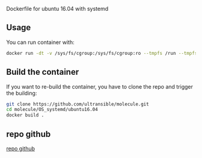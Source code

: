 Dockerfile for ubuntu 16.04 with systemd


## Usage

You can run container with:
```bash
docker run -dt -v /sys/fs/cgroup:/sys/fs/cgroup:ro --tmpfs /run --tmpfs /run/lock --security-opt seccomp=unconfined  ultransible/ubuntu_16_04_systemd:v1 name_container 
```
## Build the container

If you want to re-build the container, you have to clone the repo and trigger the building:
```bash
git clone https://github.com/ultransible/molecule.git
cd molecule/OS_systemd/ubuntu16.04
docker build .
```

## repo github


[repo github](https://github.com/ultransible/molecule)
